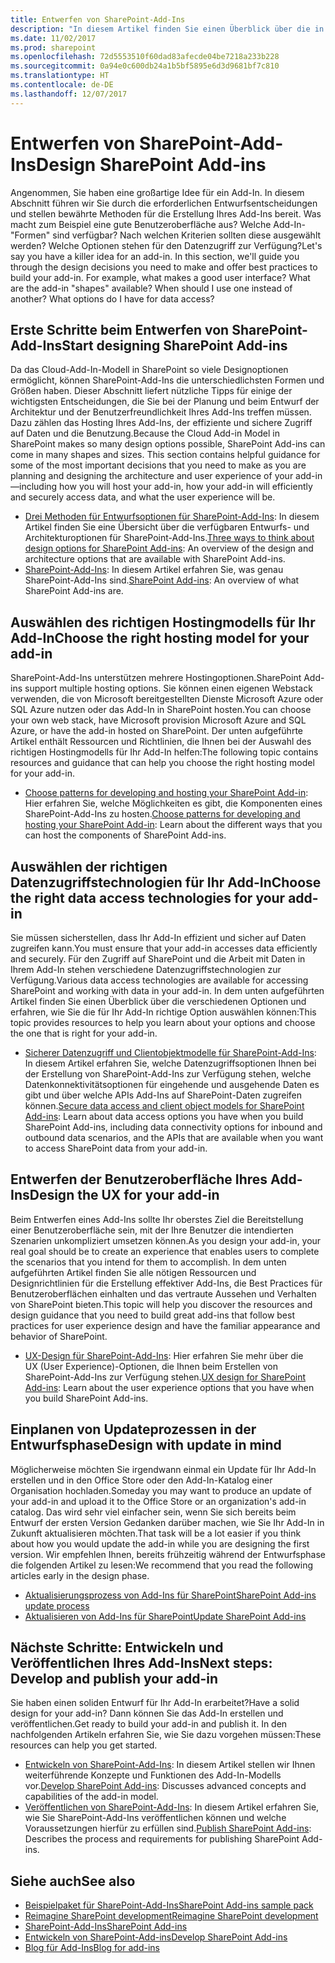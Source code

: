 ```yaml
---
title: Entwerfen von SharePoint-Add-Ins
description: "In diesem Artikel finden Sie einen Überblick über die in SharePoint-Add-Ins verfügbaren Entwurfs- und Architekturoptionen. Außerdem erfahren Sie, wie Sie die richtigen Entscheidungen treffen können, um sich die Entwicklung Ihres SharePoint-Add-Ins einfacher zu machen."
ms.date: 11/02/2017
ms.prod: sharepoint
ms.openlocfilehash: 72d5553510f60dad83afecde04be7218a233b228
ms.sourcegitcommit: 0a94e0c600db24a1b5bf5895e6d3d9681bf7c810
ms.translationtype: HT
ms.contentlocale: de-DE
ms.lasthandoff: 12/07/2017
---
```

# <a name="design-sharepoint-add-ins"></a><span data-ttu-id="efbf2-103">Entwerfen von SharePoint-Add-Ins</span><span class="sxs-lookup"><span data-stu-id="efbf2-103">Design SharePoint Add-ins</span></span>

<span data-ttu-id="efbf2-p101">Angenommen, Sie haben eine großartige Idee für ein Add-In. In diesem Abschnitt führen wir Sie durch die erforderlichen Entwurfsentscheidungen und stellen bewährte Methoden für die Erstellung Ihres Add-Ins bereit. Was macht zum Beispiel eine gute Benutzeroberfläche aus? Welche Add-In-"Formen" sind verfügbar? Nach welchen Kriterien sollten diese ausgewählt werden? Welche Optionen stehen für den Datenzugriff zur Verfügung?</span><span class="sxs-lookup"><span data-stu-id="efbf2-p101">Let's say you have a killer idea for an add-in. In this section, we'll guide you through the design decisions you need to make and offer best practices to build your add-in. For example, what makes a good user interface? What are the add-in "shapes" available? When should I use one instead of another? What options do I have for data access?</span></span> 

<span data-ttu-id="efbf2-110"><a name="SP15Design_Startdesigning"> </a></span><span class="sxs-lookup"><span data-stu-id="efbf2-110"><a name="SP15Design_Startdesigning"> </a></span></span>
## <a name="start-designing-sharepoint-add-ins"></a><span data-ttu-id="efbf2-111">Erste Schritte beim Entwerfen von SharePoint-Add-Ins</span><span class="sxs-lookup"><span data-stu-id="efbf2-111">Start designing SharePoint Add-ins</span></span>

<span data-ttu-id="efbf2-p102">Da das Cloud-Add-In-Modell in SharePoint so viele Designoptionen ermöglicht, können SharePoint-Add-Ins die unterschiedlichsten Formen und Größen haben. Dieser Abschnitt liefert nützliche Tipps für einige der wichtigsten Entscheidungen, die Sie bei der Planung und beim Entwurf der Architektur und der Benutzerfreundlichkeit Ihres Add-Ins treffen müssen. Dazu zählen das Hosting Ihres Add-Ins, der effiziente und sichere Zugriff auf Daten und die Benutzung.</span><span class="sxs-lookup"><span data-stu-id="efbf2-p102">Because the Cloud Add-in Model in SharePoint makes so many design options possible, SharePoint Add-ins can come in many shapes and sizes. This section contains helpful guidance for some of the most important decisions that you need to make as you are planning and designing the architecture and user experience of your add-in—including how you will host your add-in, how your add-in will efficiently and securely access data, and what the user experience will be.</span></span>

- <span data-ttu-id="efbf2-114">[Drei Methoden für Entwurfsoptionen für SharePoint-Add-Ins](three-ways-to-think-about-design-options-for-sharepoint-add-ins.md): In diesem Artikel finden Sie eine Übersicht über die verfügbaren Entwurfs- und Architekturoptionen für SharePoint-Add-Ins.</span><span class="sxs-lookup"><span data-stu-id="efbf2-114">[Three ways to think about design options for SharePoint Add-ins](three-ways-to-think-about-design-options-for-sharepoint-add-ins.md): An overview of the design and architecture options that are available with SharePoint Add-ins.</span></span>  
- <span data-ttu-id="efbf2-115">[SharePoint-Add-Ins](sharepoint-add-ins.md): In diesem Artikel erfahren Sie, was genau SharePoint-Add-Ins sind.</span><span class="sxs-lookup"><span data-stu-id="efbf2-115">[SharePoint Add-ins](sharepoint-add-ins.md): An overview of what SharePoint Add-ins are.</span></span>

<span data-ttu-id="efbf2-116"><a name="SP15Design_Hostingmodel"> </a></span><span class="sxs-lookup"><span data-stu-id="efbf2-116"><a name="SP15Design_Hostingmodel"> </a></span></span>
## <a name="choose-the-right-hosting-model-for-your-add-in"></a><span data-ttu-id="efbf2-117">Auswählen des richtigen Hostingmodells für Ihr Add-In</span><span class="sxs-lookup"><span data-stu-id="efbf2-117">Choose the right hosting model for your add-in</span></span>

<span data-ttu-id="efbf2-118">SharePoint-Add-Ins unterstützen mehrere Hostingoptionen.</span><span class="sxs-lookup"><span data-stu-id="efbf2-118">SharePoint Add-ins support multiple hosting options.</span></span> <span data-ttu-id="efbf2-119">Sie können einen eigenen Webstack verwenden, die von Microsoft bereitgestellten Dienste Microsoft Azure oder SQL Azure nutzen oder das Add-In in SharePoint hosten.</span><span class="sxs-lookup"><span data-stu-id="efbf2-119">You can choose your own web stack, have Microsoft provision Microsoft Azure and SQL Azure, or have the add-in hosted on SharePoint.</span></span> <span data-ttu-id="efbf2-120">Der unten aufgeführte Artikel enthält Ressourcen und Richtlinien, die Ihnen bei der Auswahl des richtigen Hostingmodells für Ihr Add-In helfen:</span><span class="sxs-lookup"><span data-stu-id="efbf2-120">The following topic contains resources and guidance that can help you choose the right hosting model for your add-in.</span></span>

- <span data-ttu-id="efbf2-121">[Choose patterns for developing and hosting your SharePoint Add-in](choose-patterns-for-developing-and-hosting-your-sharepoint-add-in.md): Hier erfahren Sie, welche Möglichkeiten es gibt, die Komponenten eines SharePoint-Add-Ins zu hosten.</span><span class="sxs-lookup"><span data-stu-id="efbf2-121">[Choose patterns for developing and hosting your SharePoint Add-in](choose-patterns-for-developing-and-hosting-your-sharepoint-add-in.md): Learn about the different ways that you can host the components of SharePoint Add-ins.</span></span>

<span data-ttu-id="efbf2-122"><a name="SP15Design_Dataaccess"> </a></span><span class="sxs-lookup"><span data-stu-id="efbf2-122"><a name="SP15Design_Dataaccess"> </a></span></span>
## <a name="choose-the-right-data-access-technologies-for-your-add-in"></a><span data-ttu-id="efbf2-123">Auswählen der richtigen Datenzugriffstechnologien für Ihr Add-In</span><span class="sxs-lookup"><span data-stu-id="efbf2-123">Choose the right data access technologies for your add-in</span></span>

<span data-ttu-id="efbf2-124">Sie müssen sicherstellen, dass Ihr Add-In effizient und sicher auf Daten zugreifen kann.</span><span class="sxs-lookup"><span data-stu-id="efbf2-124">You must ensure that your add-in accesses data efficiently and securely.</span></span> <span data-ttu-id="efbf2-125">Für den Zugriff auf SharePoint und die Arbeit mit Daten in Ihrem Add-In stehen verschiedene Datenzugriffstechnologien zur Verfügung.</span><span class="sxs-lookup"><span data-stu-id="efbf2-125">Various data access technologies are available for accessing SharePoint and working with data in your add-in.</span></span> <span data-ttu-id="efbf2-126">In dem unten aufgeführten Artikel finden Sie einen Überblick über die verschiedenen Optionen und erfahren, wie Sie die für Ihr Add-In richtige Option auswählen können:</span><span class="sxs-lookup"><span data-stu-id="efbf2-126">This topic provides resources to help you learn about your options and choose the one that is right for your add-in.</span></span> 

- <span data-ttu-id="efbf2-127">[Sicherer Datenzugriff und Clientobjektmodelle für SharePoint-Add-Ins](secure-data-access-and-client-object-models-for-sharepoint-add-ins.md): In diesem Artikel erfahren Sie, welche Datenzugriffsoptionen Ihnen bei der Erstellung von SharePoint-Add-Ins zur Verfügung stehen, welche Datenkonnektivitätsoptionen für eingehende und ausgehende Daten es gibt und über welche APIs Add-Ins auf SharePoint-Daten zugreifen können.</span><span class="sxs-lookup"><span data-stu-id="efbf2-127">[Secure data access and client object models for SharePoint Add-ins](secure-data-access-and-client-object-models-for-sharepoint-add-ins.md): Learn about data access options you have when you build SharePoint Add-ins, including data connectivity options for inbound and outbound data scenarios, and the APIs that are available when you want to access SharePoint data from your add-in.</span></span>

<span data-ttu-id="efbf2-128"><a name="SP15Design_UX"> </a></span><span class="sxs-lookup"><span data-stu-id="efbf2-128"><a name="SP15Design_UX"> </a></span></span>
## <a name="design-the-ux-for-your-add-in"></a><span data-ttu-id="efbf2-129">Entwerfen der Benutzeroberfläche Ihres Add-Ins</span><span class="sxs-lookup"><span data-stu-id="efbf2-129">Design the UX for your add-in</span></span>

<span data-ttu-id="efbf2-130">Beim Entwerfen eines Add-Ins sollte Ihr oberstes Ziel die Bereitstellung einer Benutzeroberfläche sein, mit der Ihre Benutzer die intendierten Szenarien unkompliziert umsetzen können.</span><span class="sxs-lookup"><span data-stu-id="efbf2-130">As you design your add-in, your real goal should be to create an experience that enables users to complete the scenarios that you intend for them to accomplish.</span></span> <span data-ttu-id="efbf2-131">In dem unten aufgeführten Artikel finden Sie alle nötigen Ressourcen und Designrichtlinien für die Erstellung effektiver Add-Ins, die Best Practices für Benutzeroberflächen einhalten und das vertraute Aussehen und Verhalten von SharePoint bieten.</span><span class="sxs-lookup"><span data-stu-id="efbf2-131">This topic will help you discover the resources and design guidance that you need to build great add-ins that follow best practices for user experience design and have the familiar appearance and behavior of SharePoint.</span></span>

- <span data-ttu-id="efbf2-132">[UX-Design für SharePoint-Add-Ins](ux-design-for-sharepoint-add-ins.md): Hier erfahren Sie mehr über die UX (User Experience)-Optionen, die Ihnen beim Erstellen von SharePoint-Add-Ins zur Verfügung stehen.</span><span class="sxs-lookup"><span data-stu-id="efbf2-132">[UX design for SharePoint Add-ins](ux-design-for-sharepoint-add-ins.md): Learn about the user experience options that you have when you build SharePoint Add-ins.</span></span>

<span data-ttu-id="efbf2-133"><a name="Upgrade"> </a></span><span class="sxs-lookup"><span data-stu-id="efbf2-133"><a name="Upgrade"> </a></span></span>
## <a name="design-with-update-in-mind"></a><span data-ttu-id="efbf2-134">Einplanen von Updateprozessen in der Entwurfsphase</span><span class="sxs-lookup"><span data-stu-id="efbf2-134">Design with update in mind</span></span>

<span data-ttu-id="efbf2-135">Möglicherweise möchten Sie irgendwann einmal ein Update für Ihr Add-In erstellen und in den Office Store oder den Add-In-Katalog einer Organisation hochladen.</span><span class="sxs-lookup"><span data-stu-id="efbf2-135">Someday you may want to produce an update of your add-in and upload it to the Office Store or an organization's add-in catalog.</span></span> <span data-ttu-id="efbf2-136">Das wird sehr viel einfacher sein, wenn Sie sich bereits beim Entwurf der ersten Version Gedanken darüber machen, wie Sie Ihr Add-In in Zukunft aktualisieren möchten.</span><span class="sxs-lookup"><span data-stu-id="efbf2-136">That task will be a lot easier if you think about how you would update the add-in while you are designing the first version.</span></span> <span data-ttu-id="efbf2-137">Wir empfehlen Ihnen, bereits frühzeitig während der Entwurfsphase die folgenden Artikel zu lesen:</span><span class="sxs-lookup"><span data-stu-id="efbf2-137">We recommend that you read the following articles early in the design phase.</span></span> 

- [<span data-ttu-id="efbf2-138">Aktualisierungsprozess von Add-Ins für SharePoint</span><span class="sxs-lookup"><span data-stu-id="efbf2-138">SharePoint Add-ins update process</span></span>](sharepoint-add-ins-update-process.md)
- [<span data-ttu-id="efbf2-139">Aktualisieren von Add-Ins für SharePoint</span><span class="sxs-lookup"><span data-stu-id="efbf2-139">Update SharePoint Add-ins</span></span>](update-sharepoint-add-ins.md)

## <a name="next-steps-develop-and-publish-your-add-in"></a><span data-ttu-id="efbf2-140">Nächste Schritte: Entwickeln und Veröffentlichen Ihres Add-Ins</span><span class="sxs-lookup"><span data-stu-id="efbf2-140">Next steps: Develop and publish your add-in</span></span>
<span data-ttu-id="efbf2-141"><a name="SP15Design_Next"> </a></span><span class="sxs-lookup"><span data-stu-id="efbf2-141"><a name="SP15Design_Next"> </a></span></span>

<span data-ttu-id="efbf2-142">Sie haben einen soliden Entwurf für Ihr Add-In erarbeitet?</span><span class="sxs-lookup"><span data-stu-id="efbf2-142">Have a solid design for your add-in?</span></span> <span data-ttu-id="efbf2-143">Dann können Sie das Add-In erstellen und veröffentlichen.</span><span class="sxs-lookup"><span data-stu-id="efbf2-143">Get ready to build your add-in and publish it.</span></span> <span data-ttu-id="efbf2-144">In den nachfolgenden Artikeln erfahren Sie, wie Sie dazu vorgehen müssen:</span><span class="sxs-lookup"><span data-stu-id="efbf2-144">These resources can help you get started.</span></span>

- <span data-ttu-id="efbf2-145">[Entwickeln von SharePoint-Add-Ins](develop-sharepoint-add-ins.md): In diesem Artikel stellen wir Ihnen weiterführende Konzepte und Funktionen des Add-In-Modells vor.</span><span class="sxs-lookup"><span data-stu-id="efbf2-145">[Develop SharePoint Add-ins](develop-sharepoint-add-ins.md): Discusses advanced concepts and capabilities of the add-in model.</span></span>
- <span data-ttu-id="efbf2-146">[Veröffentlichen von SharePoint-Add-Ins](publish-sharepoint-add-ins.md): In diesem Artikel erfahren Sie, wie Sie SharePoint-Add-Ins veröffentlichen können und welche Voraussetzungen hierfür zu erfüllen sind.</span><span class="sxs-lookup"><span data-stu-id="efbf2-146">[Publish SharePoint Add-ins](publish-sharepoint-add-ins.md): Describes the process and requirements for publishing SharePoint Add-ins.</span></span>

## <a name="see-also"></a><span data-ttu-id="efbf2-147">Siehe auch</span><span class="sxs-lookup"><span data-stu-id="efbf2-147">See also</span></span>
<span data-ttu-id="efbf2-148"><a name="SP15Design_AddRes"> </a></span><span class="sxs-lookup"><span data-stu-id="efbf2-148"><a name="SP15Design_AddRes"> </a></span></span>

-  [<span data-ttu-id="efbf2-149">Beispielpaket für SharePoint-Add-Ins</span><span class="sxs-lookup"><span data-stu-id="efbf2-149">SharePoint Add-ins sample pack</span></span>](http://code.msdn.microsoft.com/office/Apps-for-SharePoint-sample-64c80184)
-  [<span data-ttu-id="efbf2-150">Reimagine SharePoint development</span><span class="sxs-lookup"><span data-stu-id="efbf2-150">Reimagine SharePoint development</span></span>](http://msdn.microsoft.com/de-DE/office/apps/dn133840)
-  [<span data-ttu-id="efbf2-151">SharePoint-Add-Ins</span><span class="sxs-lookup"><span data-stu-id="efbf2-151">SharePoint Add-ins</span></span>](sharepoint-add-ins.md)
-  [<span data-ttu-id="efbf2-152">Entwickeln von SharePoint-Add-ins</span><span class="sxs-lookup"><span data-stu-id="efbf2-152">Develop SharePoint Add-ins</span></span>](develop-sharepoint-add-ins.md)
-  [<span data-ttu-id="efbf2-153">Blog für Add-Ins</span><span class="sxs-lookup"><span data-stu-id="efbf2-153">Blog for add-ins</span></span>](http://blogs.msdn.com/b/spoffapps)
    
 

